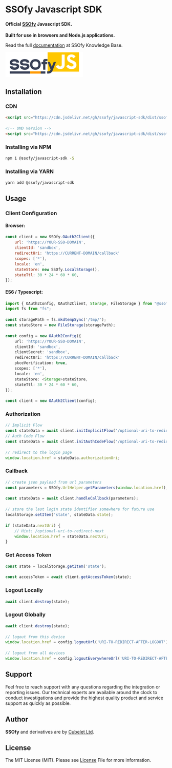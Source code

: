 SSOfy Javascript SDK
=============
#### Official [SSOfy](https://www.ssofy.com) Javascript SDK.

**Built for use in browsers and Node.js applications.**

Read the full [documentation](https://www.ssofy.com/docs/SDK/Javascript/Installation/) at SSOfy Knowledge Base.

<img src="docs/img/logo.png"/>

## Installation

### CDN
```html
<script src="https://cdn.jsdelivr.net/gh/ssofy/javascript-sdk/dist/ssofy.min.js"></script>

<!-- UMD Version -->
<script src="https://cdn.jsdelivr.net/gh/ssofy/javascript-sdk/dist/ssofy.umd.min.js"></script>
```

### Installing via NPM

```bash
npm i @ssofy/javascript-sdk -S
```

### Installing via YARN

```bash
yarn add @ssofy/javascript-sdk
```

## Usage

### Client Configuration

#### Browser:
```javascript
const client = new SSOfy.OAuth2Client({
    url: 'https://YOUR-SSO-DOMAIN',
    clientId: 'sandbox',
    redirectUri: 'https://CURRENT-DOMAIN/callback'
    scopes: ['*'],
    locale: 'en',
    stateStore: new SSOfy.LocalStorage(),
    stateTtl: 30 * 24 * 60 * 60,
});
```

#### ES6 / Typescript:
```typescript
import { OAuth2Config, OAuth2Client, Storage, FileStorage } from "@ssofy/javascript-sdk";
import fs from "fs";

const storagePath = fs.mkdtempSync('/tmp/');
const stateStore = new FileStorage(storagePath);

const config = new OAuth2Config({
    url: 'https://YOUR-SSO-DOMAIN',
    clientId: 'sandbox',
    clientSecret: 'sandbox',
    redirectUri: 'https://CURRENT-DOMAIN/callback'
    pkceVerification: true,
    scopes: ['*'],
    locale: 'en',
    stateStore: <Storage>stateStore,
    stateTtl: 30 * 24 * 60 * 60,
});

const client = new OAuth2Client(config);
```

### Authorization

```javascript
// Implicit Flow
const stateData = await client.initImplicitFlow('/optional-uri-to-redirect-next');
// Auth Code Flow
const stateData = await client.initAuthCodeFlow('/optional-uri-to-redirect-next');

// redirect to the login page
window.location.href = stateData.authorizationUri;
```

### Callback
```javascript
// create json payload from url parameters
const parameters = SSOfy.UrlHelper.getParameters(window.location.href);

const stateData = await client.handleCallback(parameters);

// store the last login state identifier somewhere for future use
localStorage.setItem('state', stateData.state);

if (stateData.nextUri) {
    // Hint: /optional-uri-to-redirect-next
    window.location.href = stateData.nextUri;
}
```

### Get Access Token
```javascript
const state = localStorage.getItem('state');

const accessToken = await client.getAccessToken(state);
```

### Logout Locally

```javascript
await client.destroy(state);
```

### Logout Globally

```javascript
await client.destroy(state);

// logout from this device
window.location.href = config.logoutUrl('URI-TO-REDIRECT-AFTER-LOGOUT')
    
// logout from all devices
window.location.href = config.logoutEverywhereUrl('URI-TO-REDIRECT-AFTER-LOGOUT')
```

## Support

Feel free to reach support with any questions regarding the integration or reporting issues.
Our technical experts are available around the clock to conduct investigations and provide
the highest quality product and service support as quickly as possible.

## Author

**SSOfy** and derivatives are by [Cubelet Ltd](https://cubelet.co.uk).

## License

The MIT License (MIT). Please see [License](LICENSE) File for more information.
